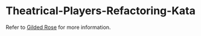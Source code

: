 # Theatrical-Players-Refactoring-Kata

Refer to [Gilded Rose](https://github.com/emilybache/Theatrical-Players-Refactoring-Kata) for more information.